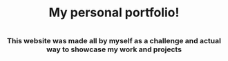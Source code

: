 <h1 align="center">My personal portfolio!<h1>
<h3 align="center" size="10px">This website was made all by myself as a challenge and actual way to showcase my work and projects</h3>
